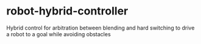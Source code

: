 # robot-hybrid-controller
Hybrid control for arbitration between blending and hard switching to drive a robot to a goal while avoiding obstacles
